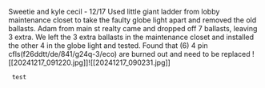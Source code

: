 Sweetie and kyle cecil - 12/17 
     Used little giant ladder from lobby maintenance closet to take the faulty globe light apart and removed the old ballasts. Adam from main st realty came and dropped off 7 ballasts, leaving 3 extra. We left the 3 extra ballasts in the maintenance closet and installed the other 4 in the globe light and tested. Found that (6) 4 pin cfls(f26ddtt/de/841/g24q-3/eco) are burned out and need to be replaced ![[20241217_091220.jpg]]![[20241217_090231.jpg]]

     test
